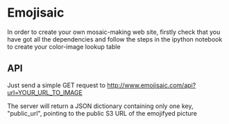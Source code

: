 # Emojisaic

In order to create your own mosaic-making web site, firstly check that you have got all the dependencies and follow the steps in the ipython notebook to create your color-image lookup table

## API 

Just send a simple GET request to http://www.emojisaic.com/api?url=YOUR_URL_TO_IMAGE

The server will return a JSON dictionary containing only one key, "public_url", pointing to the public S3 URL of the emojifyed picture
